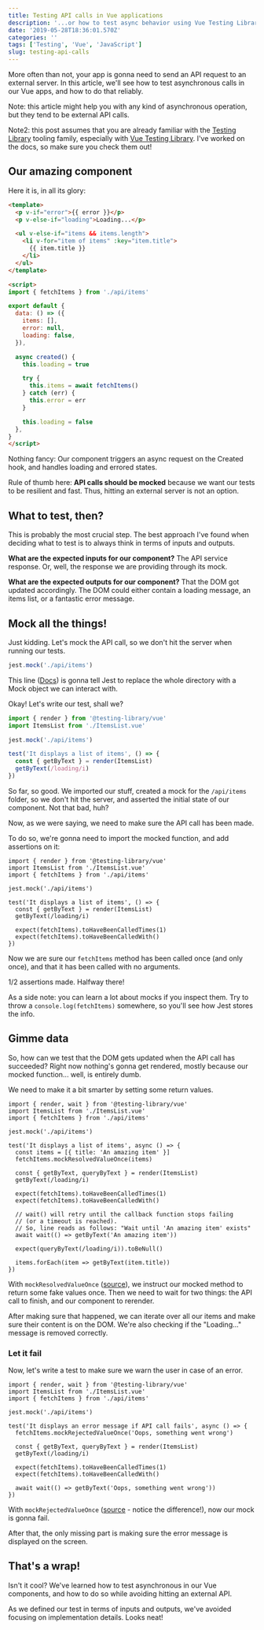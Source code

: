 ```yaml
---
title: Testing API calls in Vue applications
description: '...or how to test async behavior using Vue Testing Library.'
date: '2019-05-28T18:36:01.570Z'
categories: ''
tags: ['Testing', 'Vue', 'JavaScript']
slug: testing-api-calls
---
```


More often than not, your app is gonna need to send an API request to an external server. In this article, we'll see how to test asynchronous calls in our Vue apps, and how to do that reliably.

Note: this article might help you with any kind of asynchronous operation, but they tend to be external API calls.

Note2: this post assumes that you are already familiar with the [Testing Library](https://testing-library.com) tooling family, especially with [Vue Testing Library](https://github.com/testing-library/vue-testing-library). I've worked on the docs, so make sure you check them out!


## Our amazing component

Here it is, in all its glory:

```html
<template>
  <p v-if="error">{{ error }}</p>
  <p v-else-if="loading">Loading...</p>

  <ul v-else-if="items && items.length">
    <li v-for="item of items" :key="item.title">
      {{ item.title }}
    </li>
  </ul>
</template>

<script>
import { fetchItems } from './api/items'

export default {
  data: () => ({
    items: [],
    error: null,
    loading: false,
  }),

  async created() {
    this.loading = true

    try {
      this.items = await fetchItems()
    } catch (err) {
      this.error = err
    }

    this.loading = false
  },
}
</script>
```

Nothing fancy: Our component triggers an async request on the Created hook, and handles loading and errored states.

Rule of thumb here: **API calls should be mocked** because we want our tests to be resilient and fast. Thus, hitting an external server is not an option.


## What to test, then?

This is probably the most crucial step. The best approach I've found when deciding what to test is to always think in terms of inputs and outputs.

**What are the expected inputs for our component?** The API service response. Or, well, the response we are providing through its mock.

**What are the expected outputs for our component?** That the DOM got updated accordingly. The DOM could either contain a loading message, an items list, or a fantastic error message.


## Mock all the things!

Just kidding. Let's mock the API call, so we don't hit the server when running our tests.

```js
jest.mock('./api/items')
```

This line ([Docs](https://jestjs.io/docs/en/jest-object#jestmockmodulename-factory-options)) is gonna tell Jest to replace the whole directory with a Mock object we can interact with.

Okay! Let's write our test, shall we?

```js
import { render } from '@testing-library/vue'
import ItemsList from './ItemsList.vue'

jest.mock('./api/items')

test('It displays a list of items', () => {
  const { getByText } = render(ItemsList)
  getByText(/loading/i)
})
```

So far, so good. We imported our stuff, created a mock for the `/api/items` folder, so we don't hit the server, and asserted the initial state of our component. Not that bad, huh?

Now, as we were saying, we need to make sure the API call has been made.

To do so, we're gonna need to import the mocked function, and add assertions on it:

```js{3,11,12}
import { render } from '@testing-library/vue'
import ItemsList from './ItemsList.vue'
import { fetchItems } from './api/items'

jest.mock('./api/items')

test('It displays a list of items', () => {
  const { getByText } = render(ItemsList)
  getByText(/loading/i)

  expect(fetchItems).toHaveBeenCalledTimes(1)
  expect(fetchItems).toHaveBeenCalledWith()
})
```

Now we are sure our `fetchItems` method has been called once (and only once), and that it has been called with no arguments.

1/2 assertions made. Halfway there!

As a side note: you can learn a lot about mocks if you inspect them. Try to throw a `console.log(fetchItems)` somewhere, so you'll see how Jest stores the info.


## Gimme data

So, how can we test that the DOM gets updated when the API call has succeeded? Right now nothing's gonna get rendered, mostly because our mocked function... well, is entirely dumb.

We need to make it a bit smarter by setting some return values.

```js{8,9,17-24}
import { render, wait } from '@testing-library/vue'
import ItemsList from './ItemsList.vue'
import { fetchItems } from './api/items'

jest.mock('./api/items')

test('It displays a list of items', async () => {
  const items = [{ title: 'An amazing item' }]
  fetchItems.mockResolvedValueOnce(items)

  const { getByText, queryByText } = render(ItemsList)
  getByText(/loading/i)

  expect(fetchItems).toHaveBeenCalledTimes(1)
  expect(fetchItems).toHaveBeenCalledWith()

  // wait() will retry until the callback function stops failing
  // (or a timeout is reached).
  // So, line reads as follows: "Wait until 'An amazing item' exists"
  await wait(() => getByText('An amazing item'))
 
  expect(queryByText(/loading/i)).toBeNull()

  items.forEach(item => getByText(item.title))
})
```

With `mockResolvedValueOnce` ([source](https://jestjs.io/docs/en/mock-function-api.html#mockfnmockrejectedvalueoncevalue)), we instruct our mocked method to return some fake values once. Then we need to wait for two things: the API call to finish, and our component to rerender.

After making sure that happened, we can iterate over all our items and make sure their content is on the DOM. We're also checking if the "Loading..." message is removed correctly.


### Let it fail

Now, let's write a test to make sure we warn the user in case of an error.


```js{8,16}
import { render, wait } from '@testing-library/vue'
import ItemsList from './ItemsList.vue'
import { fetchItems } from './api/items'

jest.mock('./api/items')

test('It displays an error message if API call fails', async () => {
  fetchItems.mockRejectedValueOnce('Oops, something went wrong')

  const { getByText, queryByText } = render(ItemsList)
  getByText(/loading/i)

  expect(fetchItems).toHaveBeenCalledTimes(1)
  expect(fetchItems).toHaveBeenCalledWith()

  await wait(() => getByText('Oops, something went wrong'))
})
```

With `mockRejectedValueOnce` ([source](https://jestjs.io/docs/en/mock-function-api.html#mockfnmockrejectedvalueoncevalue) - notice the difference!), now our mock is gonna fail.

After that, the only missing part is making sure the error message is displayed on the screen.


## That's a wrap!

Isn't it cool? We've learned how to test asynchronous in our Vue components, and how to do so while avoiding hitting an external API.

As we defined our test in terms of inputs and outputs, we've avoided focusing on implementation details. Looks neat!
